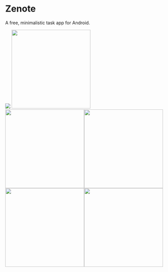 # Zenote
A free, minimalistic task app for Android.

<img src="https://cloud.githubusercontent.com/assets/25144881/22620721/42260584-eb12-11e6-9e39-407a64edfb55.png"/>
<img src="https://cloud.githubusercontent.com/assets/25144881/22620722/422960b2-eb12-11e6-815b-20877f4510ff.png" width
="250px"/><img src="https://cloud.githubusercontent.com/assets/25144881/22620723/422c9fca-eb12-11e6-97f7-d8d5b8b788f8.png" width
="250px"/><img src="https://cloud.githubusercontent.com/assets/25144881/22620724/422e41b8-eb12-11e6-8082-b77b6a0e7fb9.png" width
="250px"/><img src="https://cloud.githubusercontent.com/assets/25144881/22620725/42328b1a-eb12-11e6-8f4d-f860b9554d7e.png" width
="250px"/><img src="https://cloud.githubusercontent.com/assets/25144881/22620726/42355c64-eb12-11e6-9d99-584ea38e97da.png" width
="250px"/>
